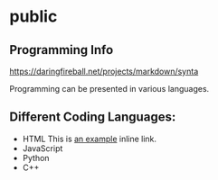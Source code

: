 # public
## Programming Info

https://daringfireball.net/projects/markdown/synta

Programming can be presented in various languages. 

##  Different Coding Languages:

+ HTML
This is [an example](http://www.google.com/ "Title") inline link.
+ JavaScript
+ Python
+ C++


